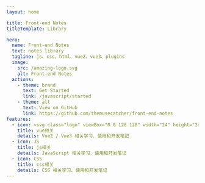 ```yaml
---
layout: home

title: Front-end Notes
titleTemplate: Library

hero:
  name: Front-end Notes
  text: notes library
  tagline: js、css、html、vue2、vue3、plugins
  image:
    src: /amazing-logo.svg
    alt: Front-end Notes
  actions:
    - theme: brand
      text: Get Started
      link: /javascript/started
    - theme: alt
      text: View on GitHub
      link: https://github.com/themusecatcher/front-end-notes
features:
  - icon: <svg class="logo" viewBox="0 0 128 128" width="24" height="24" data-v-c0161dce=""><path fill="#42b883" d="M78.8,10L64,35.4L49.2,10H0l64,110l64-110C128,10,78.8,10,78.8,10z" data-v-c0161dce=""></path><path fill="#35495e" d="M78.8,10L64,35.4L49.2,10H25.6L64,76l38.4-66H78.8z" data-v-c0161dce=""></path></svg>
    title: vue相关
    details: Vue2 / Vue3 相关学习、使用和开发笔记
  - icon: JS
    title: js相关
    details: JavaScript 相关学习、使用和开发笔记
  - icon: CSS
    title: css相关
    details: CSS 相关学习、使用和开发笔记
---
```


<script setup lang="ts">
import { onMounted } from 'vue'
import { fetchVersion } from './.vitepress/utils/fetchVersion'

onMounted(() => {
  fetchVersion()
})
</script>
